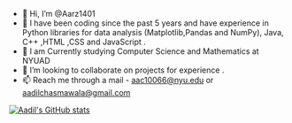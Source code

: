 - 👋 Hi, I’m @Aarz1401
- 👀 I have been coding since the past 5 years and have experience in Python libraries for data analysis (Matplotlib,Pandas and NumPy), Java, C++ ,HTML ,CSS and JavaScript .
- 🌱 I am Currently studying Computer Science and Mathematics at NYUAD 
- 💞️ I’m looking to collaborate on projects for experience .
- 📫 Reach me through a mail - aac10066@nyu.edu or aadilchasmawala@gmail.com

[![Aadil's GitHub stats](https://github-readme-stats.vercel.app/api?username=Aarz1401)](https://github.com/anuraghazra/github-readme-stats)

